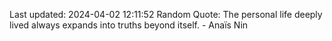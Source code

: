 Last updated: 2024-04-02 12:11:52
Random Quote: The personal life deeply lived always expands into truths beyond itself. - Anaïs Nin